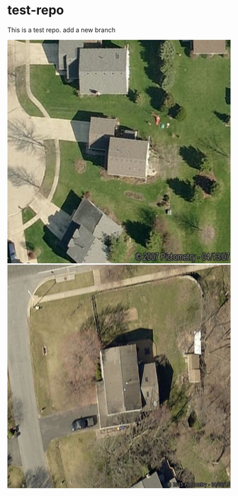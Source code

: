 test-repo
=========

This is a test repo.
add a new branch

![alt text](raw_img1/11342747.jpg) ![alt text](raw_img1/11530374.jpg)
